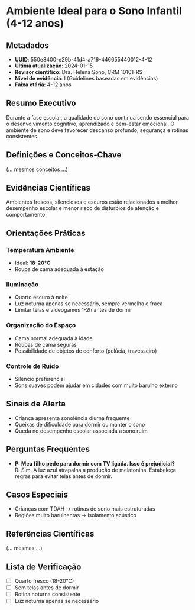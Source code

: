 # Ambiente Ideal para o Sono Infantil (4-12 anos)

## Metadados
- **UUID**: 550e8400-e29b-41d4-a716-446655440012-4-12
- **Última atualização**: 2024-01-15
- **Revisor científico**: Dra. Helena Sono, CRM 10101-RS
- **Nível de evidência**: I (Guidelines baseadas em evidências)
- **Faixa etária**: 4-12 anos

## Resumo Executivo
Durante a fase escolar, a qualidade do sono continua sendo essencial para o desenvolvimento cognitivo, aprendizado e bem-estar emocional. O ambiente de sono deve favorecer descanso profundo, segurança e rotinas consistentes.

## Definições e Conceitos-Chave
(... mesmos conceitos ...)  

## Evidências Científicas
Ambientes frescos, silenciosos e escuros estão relacionados a melhor desempenho escolar e menor risco de distúrbios de atenção e comportamento.

## Orientações Práticas
### Temperatura Ambiente
- Ideal: **18-20°C**  
- Roupa de cama adequada à estação  

### Iluminação
- Quarto escuro à noite  
- Luz noturna apenas se necessário, sempre vermelha e fraca  
- Limitar telas e videogames 1-2h antes de dormir  

### Organização do Espaço
- Cama normal adequada à idade  
- Roupas de cama seguras  
- Possibilidade de objetos de conforto (pelúcia, travesseiro)  

### Controle de Ruído
- Silêncio preferencial  
- Sons suaves podem ajudar em cidades com muito barulho externo  

## Sinais de Alerta
- Criança apresenta sonolência diurna frequente  
- Queixas de dificuldade para dormir ou manter o sono  
- Queda no desempenho escolar associada a sono ruim  

## Perguntas Frequentes
- **P: Meu filho pede para dormir com TV ligada. Isso é prejudicial?**  
R: Sim. A luz azul atrapalha a produção de melatonina. Estabeleça regras para evitar telas antes de dormir.  

## Casos Especiais
- Crianças com TDAH → rotinas de sono mais estruturadas  
- Regiões muito barulhentas → isolamento acústico  

## Referências Científicas
(... mesmas ...)  

## Lista de Verificação
- [ ] Quarto fresco (18-20°C)  
- [ ] Sem telas antes de dormir  
- [ ] Rotina noturna consistente  
- [ ] Luz noturna apenas se necessário  
